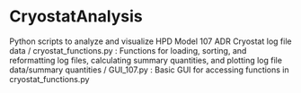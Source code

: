 # CryostatAnalysis
Python scripts to analyze and visualize HPD Model 107 ADR Cryostat log file data /
cryostat_functions.py : Functions for loading, sorting, and reformatting log files, calculating summary quantities, and plotting log file data/summary quantities /
GUI_107.py : Basic GUI for accessing functions in cryostat_functions.py 
